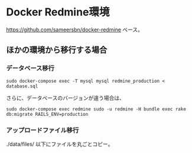 Docker Redmine環境
================================================================================

https://github.com/sameersbn/docker-redmine ベース。


## ほかの環境から移行する場合

### データベース移行

```
sudo docker-compose exec -T mysql mysql redmine_production < database.sql
```

さらに、データベースのバージョンが違う場合は、

```
sudo docker-compose exec redmine sudo -u redmine -H bundle exec rake db:migrate RAILS_ENV=production
```


### アップロードファイル移行

./data/files/ 以下にファイルを丸ごとコピー。


